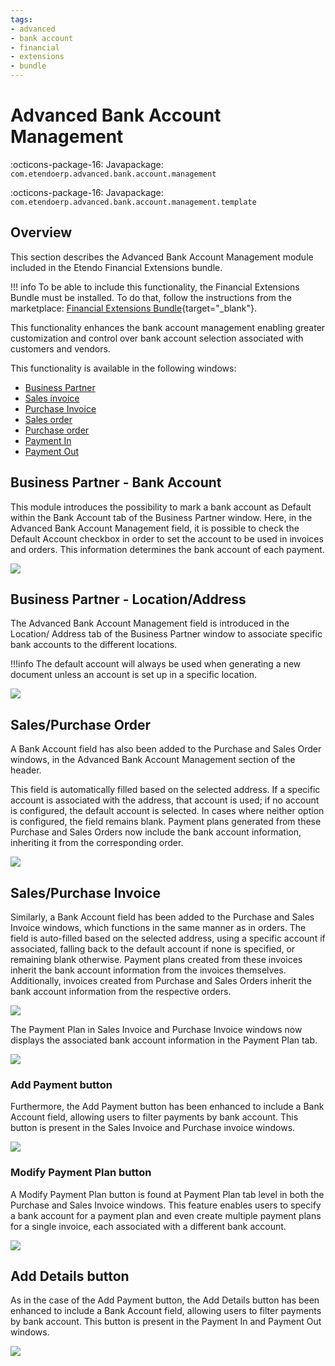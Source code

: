 ```yaml
---
tags:
- advanced
- bank account
- financial
- extensions
- bundle
---
```


# Advanced Bank Account Management

:octicons-package-16: Javapackage: `com.etendoerp.advanced.bank.account.management`

:octicons-package-16: Javapackage: `com.etendoerp.advanced.bank.account.management.template`

## Overview
This section describes the Advanced Bank Account Management module included in the Etendo Financial Extensions bundle.

!!! info
    To be able to include this functionality, the Financial Extensions Bundle must be installed. To do that, follow the instructions from the marketplace: [Financial Extensions Bundle](https://marketplace.etendo.cloud/#/product-details?module=9876ABEF90CC4ABABFC399544AC14558){target="_blank"}.

This functionality enhances the bank account management enabling greater customization and control over bank account selection associated with customers and vendors.

This functionality is available in the following windows: 

- [Business Partner](../../../basic-features/master-data-management/master-data.md#advanced-bank-account-management)
- [Sales invoice](../../../basic-features/sales-management/transactions.md#advanced-bank-account_1)
- [Purchase Invoice](../../../basic-features/procurement-management/transactions.md#advanced-bank-account_1)
- [Sales order](../../../basic-features/sales-management/transactions.md#advanced-bank-account)
- [Purchase order](../../../basic-features/procurement-management/transactions.md#advanced-bank-account)
- [Payment In](../../../basic-features/financial-management/receivables-and-payables/transactions.md#advanced-bank-account_1)
- [Payment Out](../../../basic-features/financial-management/receivables-and-payables/transactions.md#advanced-bank-account)

## Business Partner - Bank Account

This module introduces the possibility to mark a bank account as Default within the Bank Account tab of the Business Partner window. Here, in the Advanced Bank Account Management field, it is possible to check the Default Account checkbox in order to set the account to be used in invoices and orders. This information determines the bank account of each payment.

![](../../../../../assets/user-guide/etendo-classic/optional-features/bundles/financial-extensions/advanced-bank-account-management/aba1.png)

## Business Partner - Location/Address 

The Advanced Bank Account Management field is introduced in the Location/ Address tab of the Business Partner window to associate specific bank accounts to the different locations.  

!!!info
    The default account will always be used when generating a new document unless an account is set up in a specific location. 

![](../../../../../assets/user-guide/etendo-classic/optional-features/bundles/financial-extensions/advanced-bank-account-management/aba2.png)

## Sales/Purchase Order

A Bank Account field has also been added to the Purchase and Sales Order windows, in the Advanced Bank Account Management section of the header. 

This field is automatically filled based on the selected address. If a specific account is associated with the address, that account is used; if no account is configured, the default account is selected. In cases where neither option is configured, the field remains blank. Payment plans generated from these Purchase and Sales Orders now include the bank account information, inheriting it from the corresponding order.

![](../../../../../assets/user-guide/etendo-classic/optional-features/bundles/financial-extensions/advanced-bank-account-management/aba3.png)

## Sales/Purchase Invoice

Similarly, a Bank Account field has been added to the Purchase and Sales Invoice windows, which functions in the same manner as in orders. The field is auto-filled based on the selected address, using a specific account if associated, falling back to the default account if none is specified, or remaining blank otherwise. Payment plans created from these invoices inherit the bank account information from the invoices themselves. Additionally, invoices created from Purchase and Sales Orders inherit the bank account information from the respective orders.

![](../../../../../assets/user-guide/etendo-classic/optional-features/bundles/financial-extensions/advanced-bank-account-management/aba4.png)

The Payment Plan in Sales Invoice and Purchase Invoice windows now displays the associated bank account information in the Payment Plan tab. 

![](../../../../../assets/user-guide/etendo-classic/optional-features/bundles/financial-extensions/advanced-bank-account-management/aba5.png)

### Add Payment button

Furthermore, the Add Payment button has been enhanced to include a Bank Account field, allowing users to filter payments by bank account. This button is present in the Sales Invoice and Purchase invoice windows.

![](../../../../../assets/user-guide/etendo-classic/optional-features/bundles/financial-extensions/advanced-bank-account-management/aba6.png)


### Modify Payment Plan button

A Modify Payment Plan button is found at Payment Plan tab level in both the Purchase and Sales Invoice windows. This feature enables users to specify a bank account for a payment plan and even create multiple payment plans for a single invoice, each associated with a different bank account.

![](../../../../../assets/user-guide/etendo-classic/optional-features/bundles/financial-extensions/advanced-bank-account-management/aba7.png)

## Add Details button

As in the case of the Add Payment button, the Add Details button has been enhanced to include a Bank Account field, allowing users to filter payments by bank account. This button is present in the Payment In and Payment Out windows.

![](../../../../../assets/user-guide/etendo-classic/optional-features/bundles/financial-extensions/advanced-bank-account-management/aba8.png)